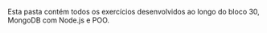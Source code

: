 Esta pasta contém todos os exercícios desenvolvidos ao longo do bloco 30, MongoDB com Node.js e POO.
